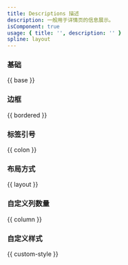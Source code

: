 ```yaml
---
title: Descriptions 描述
description: 一般用于详情页的信息展示。
isComponent: true
usage: { title: '', description: '' }
spline: layout
---
```


### 基础

{{ base }}

### 边框

{{ bordered	}}

### 标签引号

{{ colon }}

### 布局方式

{{ layout }}

### 自定义列数量

{{ column }}

### 自定义样式

{{ custom-style }}